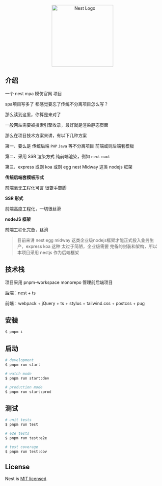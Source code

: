<p align="center">
  <a href="http://nestjs.com/" target="blank"><img src="https://nestjs.com/img/logo-small.svg" width="200" alt="Nest Logo" /></a>
</p>

## 介绍

一个 nest mpa 模仿官网 项目



spa项目写多了 都感觉要忘了传统不分离项目怎么写？

那么读到这里，你算是来对了



一般网站需要被搜索引擎收录，最好就是渲染静态页面

那么在项目技术方案来讲，有以下几种方案  



第一、要么是 传统后端 `PHP` `Java` 等不分离项目 前端或则后端套模板

第二、采用 SSR 渲染方式 纯前端渲染，例如 `next` `nuxt`

第三、express 或则 koa 或则 egg nest Midway 这类 nodejs 框架



**传统后端套模板形式**

前端毫无工程化可言 很蹩手蹩脚



**SSR 形式** 

前端高度工程化，一切很丝滑



**nodeJS 框架**

前端工程化完备，丝滑

> 目前来讲 nest egg midway 这类企业级nodejs框架才能正式投入业务生产，express koa 这种 太过于简陋，企业级需要 完备的封装和架构，所以本项目采用 nestjs 作为后端框架

## 技术栈

项目采用 pnpm-workspace monorepo 管理前后端项目

后端：nest + ts

前端：webpack + jQuery + ts + stylus + tailwind.css + postcss + pug 

## 安装

```bash
$ pnpm i
```

## 启动

```bash
# development
$ pnpm run start

# watch mode
$ pnpm run start:dev

# production mode
$ pnpm run start:prod
```

## 测试

```bash
# unit tests
$ pnpm run test

# e2e tests
$ pnpm run test:e2e

# test coverage
$ pnpm run test:cov
```

## License

Nest is [MIT licensed](LICENSE).
